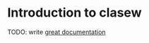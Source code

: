 # Introduction to clasew

TODO: write [great documentation](http://jacobian.org/writing/what-to-write/)
